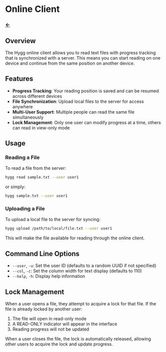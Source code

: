 # Online Client

### [<-](../README.md)

## Overview

The Hygg online client allows you to read text files with progress tracking that is synchronized with a server. This means you can start reading on one device and continue from the same position on another device.

## Features

- **Progress Tracking**: Your reading position is saved and can be resumed across different devices
- **File Synchronization**: Upload local files to the server for access anywhere
- **Multi-User Support**: Multiple people can read the same file simultaneously
- **Lock Management**: Only one user can modify progress at a time, others can read in view-only mode

## Usage

### Reading a File

To read a file from the server:

```sh
hygg read sample.txt --user user1
```

or simply:

```sh
hygg sample.txt --user user1
```

### Uploading a File

To upload a local file to the server for syncing:

```sh
hygg upload /path/to/local/file.txt --user user1
```

This will make the file available for reading through the online client.

## Command Line Options

- `--user`, `-u`: Set the user ID (defaults to a random UUID if not specified)
- `--col`, `-c`: Set the column width for text display (defaults to 110)
- `--help`, `-h`: Display help information

## Lock Management

When a user opens a file, they attempt to acquire a lock for that file. If the file is already locked by another user:

1. The file will open in read-only mode
2. A READ-ONLY indicator will appear in the interface
3. Reading progress will not be updated

When a user closes the file, the lock is automatically released, allowing other users to acquire the lock and update progress.

